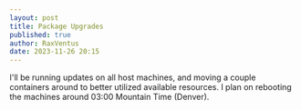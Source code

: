 ```yaml
---
layout: post
title: Package Upgrades
published: true
author: RaxVentus
date: 2023-11-26 20:15
---
```


I'll be running updates on all host machines, and moving a couple containers around to better utilized available resources.
I plan on rebooting the machines around 03:00 Mountain Time (Denver).